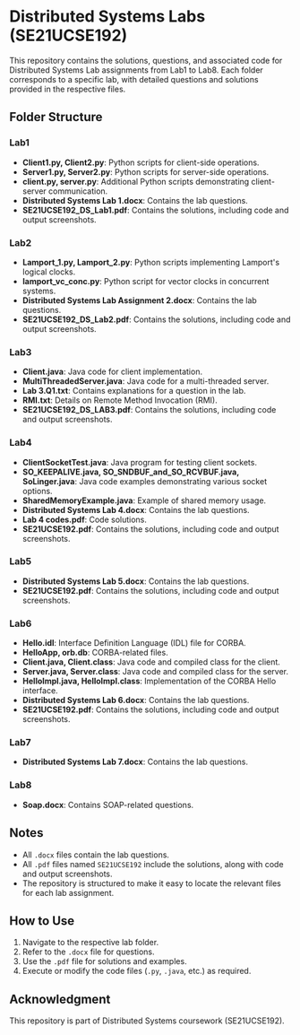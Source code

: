 # Distributed Systems Labs (SE21UCSE192)

This repository contains the solutions, questions, and associated code for Distributed Systems Lab assignments from Lab1 to Lab8. Each folder corresponds to a specific lab, with detailed questions and solutions provided in the respective files.

## Folder Structure

### Lab1
- **Client1.py, Client2.py**: Python scripts for client-side operations.
- **Server1.py, Server2.py**: Python scripts for server-side operations.
- **client.py, server.py**: Additional Python scripts demonstrating client-server communication.
- **Distributed Systems Lab 1.docx**: Contains the lab questions.
- **SE21UCSE192_DS_Lab1.pdf**: Contains the solutions, including code and output screenshots.

### Lab2
- **Lamport_1.py, Lamport_2.py**: Python scripts implementing Lamport's logical clocks.
- **lamport_vc_conc.py**: Python script for vector clocks in concurrent systems.
- **Distributed Systems Lab Assignment 2.docx**: Contains the lab questions.
- **SE21UCSE192_DS_Lab2.pdf**: Contains the solutions, including code and output screenshots.

### Lab3
- **Client.java**: Java code for client implementation.
- **MultiThreadedServer.java**: Java code for a multi-threaded server.
- **Lab 3.Q1.txt**: Contains explanations for a question in the lab.
- **RMI.txt**: Details on Remote Method Invocation (RMI).
- **SE21UCSE192_DS_LAB3.pdf**: Contains the solutions, including code and output screenshots.

### Lab4
- **ClientSocketTest.java**: Java program for testing client sockets.
- **SO_KEEPALIVE.java, SO_SNDBUF_and_SO_RCVBUF.java, SoLinger.java**: Java code examples demonstrating various socket options.
- **SharedMemoryExample.java**: Example of shared memory usage.
- **Distributed Systems Lab 4.docx**: Contains the lab questions.
- **Lab 4 codes.pdf**: Code solutions.
- **SE21UCSE192.pdf**: Contains the solutions, including code and output screenshots.

### Lab5
- **Distributed Systems Lab 5.docx**: Contains the lab questions.
- **SE21UCSE192.pdf**: Contains the solutions, including code and output screenshots.

### Lab6
- **Hello.idl**: Interface Definition Language (IDL) file for CORBA.
- **HelloApp, orb.db**: CORBA-related files.
- **Client.java, Client.class**: Java code and compiled class for the client.
- **Server.java, Server.class**: Java code and compiled class for the server.
- **HelloImpl.java, HelloImpl.class**: Implementation of the CORBA Hello interface.
- **Distributed Systems Lab 6.docx**: Contains the lab questions.
- **SE21UCSE192.pdf**: Contains the solutions, including code and output screenshots.

### Lab7
- **Distributed Systems Lab 7.docx**: Contains the lab questions.

### Lab8
- **Soap.docx**: Contains SOAP-related questions.

## Notes
- All `.docx` files contain the lab questions.
- All `.pdf` files named `SE21UCSE192` include the solutions, along with code and output screenshots.
- The repository is structured to make it easy to locate the relevant files for each lab assignment.

## How to Use
1. Navigate to the respective lab folder.
2. Refer to the `.docx` file for questions.
3. Use the `.pdf` file for solutions and examples.
4. Execute or modify the code files (`.py`, `.java`, etc.) as required.

## Acknowledgment
This repository is part of Distributed Systems coursework (SE21UCSE192).

